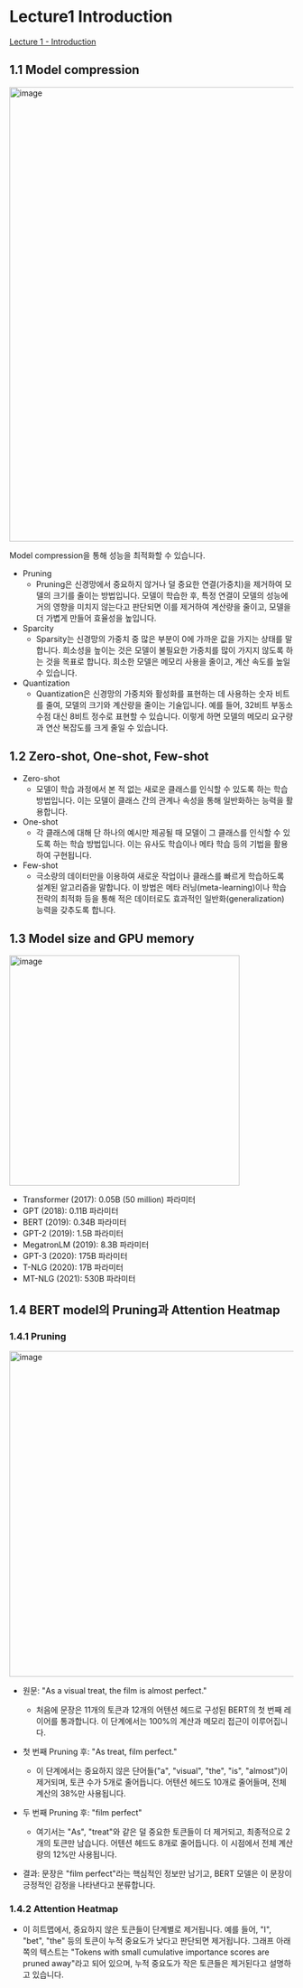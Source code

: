 # Lecture1 Introduction
[Lecture 1 - Introduction](https://www.youtube.com/watch?v=6cAmS-_vEh8&list=PL80kAHvQbh-pT4lCkDT53zT8DKmhE0idB&index=2)
## 1.1 Model compression

<img width="805" alt="image" src="https://github.com/user-attachments/assets/20dd2e08-3e4a-4d79-bb73-5bdde8724b2d">

Model compression을 통해 성능을 최적화할 수 있습니다.
+ Pruning
  + Pruning은 신경망에서 중요하지 않거나 덜 중요한 연결(가중치)을 제거하여 모델의 크기를 줄이는 방법입니다. 모델이 학습한 후, 특정 연결이 모델의 성능에 거의 영향을 미치지 않는다고 판단되면 이를 제거하여 계산량을 줄이고, 모델을 더 가볍게 만들어 효율성을 높입니다. 
+ Sparcity
  + Sparsity는 신경망의 가중치 중 많은 부분이 0에 가까운 값을 가지는 상태를 말합니다. 희소성을 높이는 것은 모델이 불필요한 가중치를 많이 가지지 않도록 하는 것을 목표로 합니다. 희소한 모델은 메모리 사용을 줄이고, 계산 속도를 높일 수 있습니다.
+ Quantization
  + Quantization은 신경망의 가중치와 활성화를 표현하는 데 사용하는 숫자 비트를 줄여, 모델의 크기와 계산량을 줄이는 기술입니다. 예를 들어, 32비트 부동소수점 대신 8비트 정수로 표현할 수 있습니다. 이렇게 하면 모델의 메모리 요구량과 연산 복잡도를 크게 줄일 수 있습니다.

## 1.2 Zero-shot, One-shot, Few-shot
+ Zero-shot
  + 모델이 학습 과정에서 본 적 없는 새로운 클래스를 인식할 수 있도록 하는 학습 방법입니다. 이는 모델이 클래스 간의 관계나 속성을 통해 일반화하는 능력을 활용합니다.
+ One-shot
  + 각 클래스에 대해 단 하나의 예시만 제공될 때 모델이 그 클래스를 인식할 수 있도록 하는 학습 방법입니다. 이는 유사도 학습이나 메타 학습 등의 기법을 활용하여 구현됩니다.
+ Few-shot
  + 극소량의 데이터만을 이용하여 새로운 작업이나 클래스를 빠르게 학습하도록 설계된 알고리즘을 말합니다. 이 방법은 메타 러닝(meta-learning)이나 학습 전략의 최적화 등을 통해 적은 데이터로도 효과적인 일반화(generalization) 능력을 갖추도록 합니다.
 
## 1.3 Model size and GPU memory

<img width="408" alt="image" src="https://github.com/user-attachments/assets/1b006082-5b25-4fc3-a94c-5938c5ca610c">

+ Transformer (2017): 0.05B (50 million) 파라미터
+ GPT (2018): 0.11B 파라미터
+ BERT (2019): 0.34B 파라미터
+ GPT-2 (2019): 1.5B 파라미터
+ MegatronLM (2019): 8.3B 파라미터
+ GPT-3 (2020): 175B 파라미터
+ T-NLG (2020): 17B 파라미터
+ MT-NLG (2021): 530B 파라미터

## 1.4 BERT model의 Pruning과 Attention Heatmap
### 1.4.1 Pruning

<img width="577" alt="image" src="https://github.com/user-attachments/assets/01eb9f30-8a51-4224-b5cb-bb40e5843629">

+ 원문: "As a visual treat, the film is almost perfect."

  + 처음에 문장은 11개의 토큰과 12개의 어텐션 헤드로 구성된 BERT의 첫 번째 레이어를 통과합니다. 이 단계에서는 100%의 계산과 메모리 접근이 이루어집니다.
  
+ 첫 번째 Pruning 후: "As treat, film perfect."

  + 이 단계에서는 중요하지 않은 단어들("a", "visual", "the", "is", "almost")이 제거되며, 토큰 수가 5개로 줄어듭니다. 어텐션 헤드도 10개로 줄어들며, 전체 계산의 38%만 사용됩니다.
  
+ 두 번째 Pruning 후: "film perfect"

  + 여기서는 "As", "treat"와 같은 덜 중요한 토큰들이 더 제거되고, 최종적으로 2개의 토큰만 남습니다. 어텐션 헤드도 8개로 줄어듭니다. 이 시점에서 전체 계산량의 12%만 사용됩니다.
  
+ 결과: 문장은 "film perfect"라는 핵심적인 정보만 남기고, BERT 모델은 이 문장이 긍정적인 감정을 나타낸다고 분류합니다.

### 1.4.2 Attention Heatmap

+ 이 히트맵에서, 중요하지 않은 토큰들이 단계별로 제거됩니다. 예를 들어, "I", "bet", "the" 등의 토큰이 누적 중요도가 낮다고 판단되면 제거됩니다. 그래프 아래쪽의 텍스트는 "Tokens with small cumulative importance scores are pruned away"라고 되어 있으며, 누적 중요도가 작은 토큰들은 제거된다고 설명하고 있습니다.

